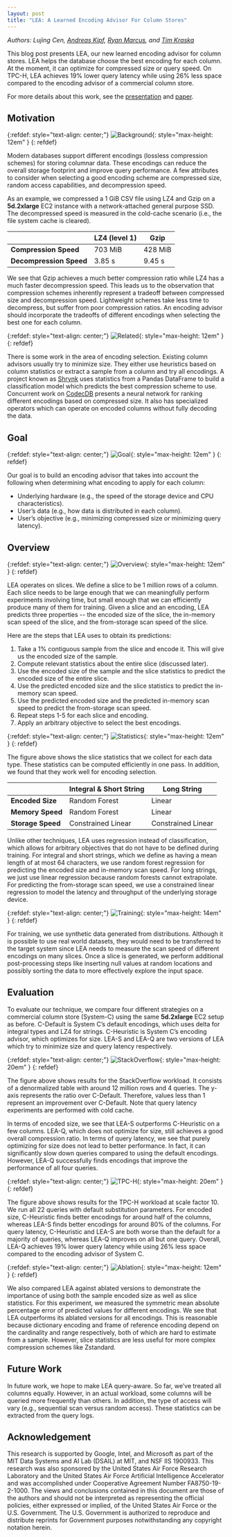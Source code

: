 ```yaml
---
layout: post
title: "LEA: A Learned Encoding Advisor For Column Stores"
---
```


*Authors: Lujing Cen, [Andreas Kipf](https://people.csail.mit.edu/kipf/), [Ryan Marcus](https://rmarcus.info/blog/), and [Tim Kraska](https://people.csail.mit.edu/kraska/)*

This blog post presents LEA, our new learned encoding advisor for column stores. LEA helps the database choose the best encoding for each column. At the moment, it can optimize for compressed size or query speed. On TPC-H, LEA achieves 19% lower query latency while using 26% less space compared to the encoding advisor of a commercial column store.

For more details about this work, see the [presentation](https://youtu.be/9jaJLrAdiPQ) and [paper](https://arxiv.org/pdf/2105.08830.pdf).


## Motivation

{:refdef: style="text-align: center;"}
![Background](/assets/lea/background.png){: style="max-height: 12em" }
{: refdef}

Modern databases support different encodings (lossless compression schemes) for storing columnar data. These encodings can reduce the overall storage footprint and improve query performance. A few attributes to consider when selecting a good encoding scheme are compressed size, random access capabilities, and decompression speed.

As an example, we compressed a 1 GiB CSV file using LZ4 and Gzip on a **5d.2xlarge** EC2 instance with a network-attached general purpose SSD. The decompressed speed is measured in the cold-cache scenario (i.e., the file system cache is cleared).

<div align="center">
<table>
    <thead>
        <tr>
            <th></th>
            <th>LZ4 (level 1)</th>
            <th>Gzip</th>
        </tr>
    </thead>
    <tbody>
        <tr>
            <td><b>Compression Speed</b></td>
            <td>703 MiB</td>
            <td>428 MiB</td>
        </tr>
        <tr>
            <td><b>Decompression Speed</b></td>
            <td>3.85 s</td>
            <td>9.45 s</td>
        </tr>
    </tbody>
</table>
</div>

We see that Gzip achieves a much better compression ratio while LZ4 has a much faster decompression speed. This leads us to the observation that compression schemes inherently represent a tradeoff between compressed size and decompression speed. Lightweight schemes take less time to decompress, but suffer from poor compression ratios. An encoding advisor should incorporate the tradeoffs of different encodings when selecting the best one for each column.

{:refdef: style="text-align: center;"}
![Related](/assets/lea/related.png){: style="max-height: 12em" }
{: refdef}

There is some work in the area of encoding selection. Existing column advisors usually try to minimize size. They either use heuristics based on column statistics or extract a sample from a column and try all encodings. A project known as [Shrynk](https://vks.ai/2019-12-05-shrynk-using-machine-learning-to-learn-how-to-compress) uses statistics from a Pandas DataFrame to build a classification model which predicts the best compression scheme to use. Concurrent work on [CodecDB](http://people.cs.uchicago.edu/~hajiang/paper/codecdb.pdf) presents a neural network for ranking different encodings based on compressed size. It also has specialized operators which can operate on encoded columns without fully decoding the data.

## Goal

{:refdef: style="text-align: center;"}
![Goal](/assets/lea/goal.png){: style="max-height: 12em" }
{: refdef}

Our goal is to build an encoding advisor that takes into account the following when determining what encoding to apply for each column:

- Underlying hardware (e.g., the speed of the storage device and CPU characteristics).
- User’s data (e.g., how data is distributed in each column).
- User’s objective (e.g., minimizing compressed size or minimizing query latency).

## Overview

{:refdef: style="text-align: center;"}
![Overview](/assets/lea/overview.png){: style="max-height: 12em" }
{: refdef}


LEA operates on slices. We define a slice to be 1 million rows of a column. Each slice needs to be large enough that we can meaningfully perform experiments involving time, but small enough that we can efficiently produce many of them for training. Given a slice and an encoding, LEA predicts three properties -- the encoded size of the slice, the in-memory scan speed of the slice, and the from-storage scan speed of the slice.

Here are the steps that LEA uses to obtain its predictions:

1. Take a 1% contiguous sample from the slice and encode it. This will give us the encoded size of the sample.
2. Compute relevant statistics about the entire slice (discussed later).
3. Use the encoded size of the sample and the slice statistics to predict the encoded size of the entire slice.
4. Use the predicted encoded size and the slice statistics to predict the in-memory scan speed.
5. Use the predicted encoded size and the predicted in-memory scan speed to predict the from-storage scan speed.
6. Repeat steps 1-5 for each slice and encoding.
7. Apply an arbitrary objective to select the best encodings.

{:refdef: style="text-align: center;"}
![Statistics](/assets/lea/statistics.png){: style="max-height: 12em" }
{: refdef}


The figure above shows the slice statistics that we collect for each data type. These statistics can be computed efficiently in one pass. In addition, we found that they work well for encoding selection.

<div align="center">
<table>
    <thead>
        <tr>
            <th></th>
            <th>Integral & Short String</th>
            <th>Long String</th>
        </tr>
    </thead>
    <tbody>
        <tr>
            <td><b>Encoded Size</b></td>
            <td>Random Forest</td>
            <td>Linear</td>
        </tr>
        <tr>
            <td><b>Memory Speed</b></td>
            <td>Random Forest</td>
            <td>Linear</td>
        </tr>
        <tr>
            <td><b>Storage Speed</b></td>
            <td>Constrained Linear</td>
            <td>Constrained Linear</td>
        </tr>
    </tbody>
</table>
</div>

Unlike other techniques, LEA uses regression instead of classification, which allows for arbitrary objectives that do not have to be defined during training. For integral and short strings, which we define as having a mean length of at most 64 characters, we use random forest regression for predicting the encoded size and in-memory scan speed. For long strings, we just use linear regression because random forests cannot extrapolate. For predicting the from-storage scan speed, we use a constrained linear regression to model the latency and throughput of the underlying storage device.

{:refdef: style="text-align: center;"}
![Training](/assets/lea/training.png){: style="max-height: 14em" }
{: refdef}

For training, we use synthetic data generated from distributions. Although it is possible to use real world datasets, they would need to be transferred to the target system since LEA needs to measure the scan speed of different encodings on many slices. Once a slice is generated, we perform additional post-processing steps like inserting null values at random locations and possibly sorting the data to more effectively explore the input space.

## Evaluation

To evaluate our technique, we compare four different strategies on a commercial column store (System-C) using the same **5d.2xlarge** EC2 setup as before. C-Default is System C’s default encodings, which uses delta for integral types and LZ4 for strings. C-Heuristic is System C’s encoding advisor, which optimizes for size. LEA-S and LEA-Q are two versions of LEA which try to minimize size and query latency respectively.

{:refdef: style="text-align: center;"}
![StackOverflow](/assets/lea/stackoverflow.png){: style="max-height: 20em" }
{: refdef}


The figure above shows results for the StackOverflow workload. It consists of a denormalized table with around 12 million rows and 4 queries. The y-axis represents the ratio over C-Default. Therefore, values less than 1 represent an improvement over C-Default. Note that query latency experiments are performed with cold cache.

In terms of encoded size, we see that LEA-S outperforms C-Heuristic on a few columns. LEA-Q, which does not optimize for size, still achieves a good overall compression ratio. In terms of query latency, we see that purely optimizing for size does not lead to better performance. In fact, it can significantly slow down queries compared to using the default encodings. However, LEA-Q successfully finds encodings that improve the performance of all four queries.

{:refdef: style="text-align: center;"}
![TPC-H](/assets/lea/tpch.png){: style="max-height: 20em" }
{: refdef}

The figure above shows results for the TPC-H workload at scale factor 10. We run all 22 queries with default substitution parameters. For encoded size, C-Heuristic finds better encodings for around half of the columns, whereas LEA-S finds better encodings for around 80% of the columns. For query latency, C-Heuristic and LEA-S are both worse than the default for a majority of queries, whereas LEA-Q improves on all but one query. Overall, LEA-Q achieves 19% lower query latency while using 26% less space compared to the encoding advisor of System C.

{:refdef: style="text-align: center;"}
![Ablation](/assets/lea/ablation.png){: style="max-height: 12em" }
{: refdef}

We also compared LEA against ablated versions to demonstrate the importance of using both the sample encoded size as well as slice statistics. For this experiment, we measured the symmetric mean absolute percentage error of predicted values for different encodings. We see that LEA outperforms its ablated versions for all encodings. This is reasonable because dictionary encoding and frame of reference encoding depend on the cardinality and range respectively, both of which are hard to estimate from a sample. However, slice statistics are less useful for more complex compression schemes like Zstandard.

## Future Work

In future work, we hope to make LEA query-aware. So far, we’ve treated all columns equally. However, in an actual workload,  some columns will be queried more frequently than others. In addition, the type of access will vary (e.g., sequential scan versus random access). These statistics can be extracted from the query logs.

## Acknowledgement

This research is supported by Google, Intel, and Microsoft as part of the MIT Data Systems and AI Lab (DSAIL) at MIT, and NSF IIS 1900933. This research was also sponsored by the United States Air Force Research Laboratory and the United States Air Force Artificial Intelligence Accelerator and was accomplished under Cooperative Agreement Number FA8750-19-2-1000. The views and conclusions contained in this document are those of the authors and should not be interpreted as representing the official policies, either expressed or implied, of the United States Air Force or the U.S. Government. The U.S. Government is authorized to reproduce and distribute reprints for Government purposes notwithstanding any copyright notation herein.
